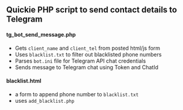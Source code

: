 ## Quickie PHP script to send contact details to Telegram

#### tg_bot_send_message.php
- Gets `client_name` and `client_tel` from posted html/js form
- Uses `blacklist.txt` to filter out blacklisted phone numbers
- Parses `bot.ini` file for Telegram API chat credentials
- Sends message to Telegram chat using Token and ChatId

#### blacklist.html
- a form to append phone number to `blacklist.txt`
- uses `add_blacklist.php`
